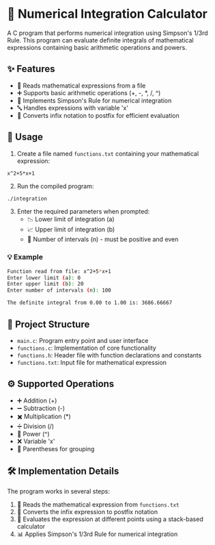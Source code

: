 # 📐 Numerical Integration Calculator

A C program that performs numerical integration using Simpson's 1/3rd Rule. This program can evaluate definite integrals of mathematical expressions containing basic arithmetic operations and powers.

## ✨ Features

- 📝 Reads mathematical expressions from a file
- ➕ Supports basic arithmetic operations (+, -, *, /, ^)
- 🧮 Implements Simpson's Rule for numerical integration
- 🔤 Handles expressions with variable 'x'
- 🔄 Converts infix notation to postfix for efficient evaluation

## 🎯 Usage

1. Create a file named `functions.txt` containing your mathematical expression:
```
x^2+5*x+1
```

2. Run the compiled program:
```bash
./integration
```

3. Enter the required parameters when prompted:
   - 📉 Lower limit of integration (a)
   - 📈 Upper limit of integration (b)
   - 🔢 Number of intervals (n) - must be positive and even

### 💡 Example

```bash
Function read from file: x^2+5*x+1
Enter lower limit (a): 0
Enter upper limit (b): 20
Enter number of intervals (n): 100

The definite integral from 0.00 to 1.00 is: 3686.66667
```

## 📂 Project Structure

- `main.c`: Program entry point and user interface
- `functions.c`: Implementation of core functionality
- `functions.h`: Header file with function declarations and constants
- `functions.txt`: Input file for mathematical expression

## ⚙️ Supported Operations

- ➕ Addition (+)
- ➖ Subtraction (-)
- ✖️ Multiplication (*)
- ➗ Division (/)
- 💪 Power (^)
- ❌ Variable 'x'
- 📎 Parentheses for grouping

## 🛠️ Implementation Details

The program works in several steps:
1. 📖 Reads the mathematical expression from `functions.txt`
2. 🔄 Converts the infix expression to postfix notation
3. 🧮 Evaluates the expression at different points using a stack-based calculator
4. 📊 Applies Simpson's 1/3rd Rule for numerical integration

